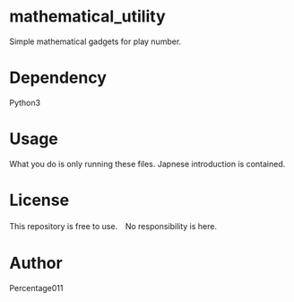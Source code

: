 # mathematical_utility
Simple mathematical gadgets for play number.
# Dependency
Python3
# Usage
What you do is only running these files. Japnese introduction is contained.
# License
This repository is free to use.　No responsibility is here.
# Author
Percentage011

